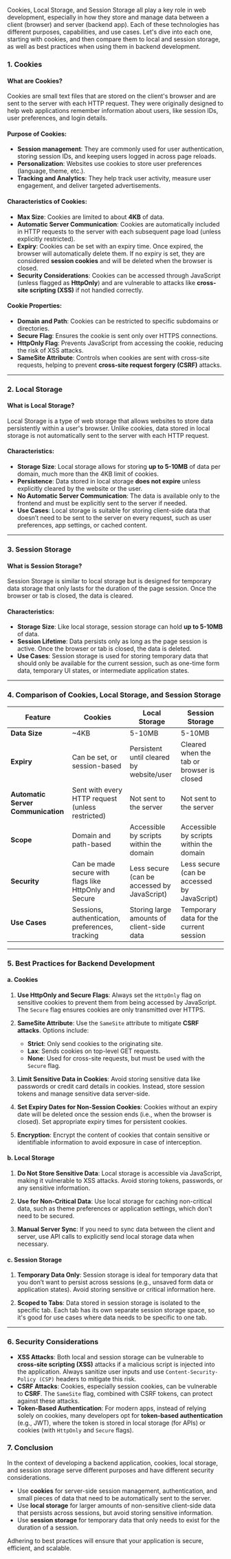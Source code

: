 Cookies, Local Storage, and Session Storage all play a key role in web development, especially in how they store and manage data between a client (browser) and server (backend app). Each of these technologies has different purposes, capabilities, and use cases. Let's dive into each one, starting with cookies, and then compare them to local and session storage, as well as best practices when using them in backend development.

### 1. **Cookies**

#### What are Cookies?
Cookies are small text files that are stored on the client's browser and are sent to the server with each HTTP request. They were originally designed to help web applications remember information about users, like session IDs, user preferences, and login details.

#### Purpose of Cookies:
- **Session management**: They are commonly used for user authentication, storing session IDs, and keeping users logged in across page reloads.
- **Personalization**: Websites use cookies to store user preferences (language, theme, etc.).
- **Tracking and Analytics**: They help track user activity, measure user engagement, and deliver targeted advertisements.

#### Characteristics of Cookies:
- **Max Size**: Cookies are limited to about **4KB** of data.
- **Automatic Server Communication**: Cookies are automatically included in HTTP requests to the server with each subsequent page load (unless explicitly restricted).
- **Expiry**: Cookies can be set with an expiry time. Once expired, the browser will automatically delete them. If no expiry is set, they are considered **session cookies** and will be deleted when the browser is closed.
- **Security Considerations**: Cookies can be accessed through JavaScript (unless flagged as **HttpOnly**) and are vulnerable to attacks like **cross-site scripting (XSS)** if not handled correctly.

#### Cookie Properties:
- **Domain and Path**: Cookies can be restricted to specific subdomains or directories.
- **Secure Flag**: Ensures the cookie is sent only over HTTPS connections.
- **HttpOnly Flag**: Prevents JavaScript from accessing the cookie, reducing the risk of XSS attacks.
- **SameSite Attribute**: Controls when cookies are sent with cross-site requests, helping to prevent **cross-site request forgery (CSRF)** attacks.

---

### 2. **Local Storage**

#### What is Local Storage?
Local Storage is a type of web storage that allows websites to store data persistently within a user's browser. Unlike cookies, data stored in local storage is not automatically sent to the server with each HTTP request.

#### Characteristics:
- **Storage Size**: Local storage allows for storing **up to 5-10MB** of data per domain, much more than the 4KB limit of cookies.
- **Persistence**: Data stored in local storage **does not expire** unless explicitly cleared by the website or the user.
- **No Automatic Server Communication**: The data is available only to the frontend and must be explicitly sent to the server if needed.
- **Use Cases**: Local storage is suitable for storing client-side data that doesn’t need to be sent to the server on every request, such as user preferences, app settings, or cached content.

---

### 3. **Session Storage**

#### What is Session Storage?
Session Storage is similar to local storage but is designed for temporary data storage that only lasts for the duration of the page session. Once the browser or tab is closed, the data is cleared.

#### Characteristics:
- **Storage Size**: Like local storage, session storage can hold **up to 5-10MB** of data.
- **Session Lifetime**: Data persists only as long as the page session is active. Once the browser or tab is closed, the data is deleted.
- **Use Cases**: Session storage is used for storing temporary data that should only be available for the current session, such as one-time form data, temporary UI states, or intermediate application states.

---

### 4. **Comparison of Cookies, Local Storage, and Session Storage**

| Feature               | **Cookies**                                | **Local Storage**                         | **Session Storage**                        |
|-----------------------|--------------------------------------------|-------------------------------------------|--------------------------------------------|
| **Data Size**          | ~4KB                                       | 5-10MB                                    | 5-10MB                                     |
| **Expiry**             | Can be set, or session-based               | Persistent until cleared by website/user  | Cleared when the tab or browser is closed  |
| **Automatic Server Communication** | Sent with every HTTP request (unless restricted) | Not sent to the server                    | Not sent to the server                     |
| **Scope**              | Domain and path-based                      | Accessible by scripts within the domain   | Accessible by scripts within the domain    |
| **Security**           | Can be made secure with flags like HttpOnly and Secure | Less secure (can be accessed by JavaScript) | Less secure (can be accessed by JavaScript) |
| **Use Cases**          | Sessions, authentication, preferences, tracking | Storing large amounts of client-side data | Temporary data for the current session     |

---

### 5. **Best Practices for Backend Development**

#### a. **Cookies**
1. **Use HttpOnly and Secure Flags**: Always set the `HttpOnly` flag on sensitive cookies to prevent them from being accessed by JavaScript. The `Secure` flag ensures cookies are only transmitted over HTTPS.
   
2. **SameSite Attribute**: Use the `SameSite` attribute to mitigate **CSRF attacks**. Options include:
   - **Strict**: Only send cookies to the originating site.
   - **Lax**: Sends cookies on top-level GET requests.
   - **None**: Used for cross-site requests, but must be used with the `Secure` flag.

3. **Limit Sensitive Data in Cookies**: Avoid storing sensitive data like passwords or credit card details in cookies. Instead, store session tokens and manage sensitive data server-side.

4. **Set Expiry Dates for Non-Session Cookies**: Cookies without an expiry date will be deleted once the session ends (i.e., when the browser is closed). Set appropriate expiry times for persistent cookies.

5. **Encryption**: Encrypt the content of cookies that contain sensitive or identifiable information to avoid exposure in case of interception.

#### b. **Local Storage**
1. **Do Not Store Sensitive Data**: Local storage is accessible via JavaScript, making it vulnerable to XSS attacks. Avoid storing tokens, passwords, or any sensitive information.

2. **Use for Non-Critical Data**: Use local storage for caching non-critical data, such as theme preferences or application settings, which don't need to be secured.

3. **Manual Server Sync**: If you need to sync data between the client and server, use API calls to explicitly send local storage data when necessary.

#### c. **Session Storage**
1. **Temporary Data Only**: Session storage is ideal for temporary data that you don’t want to persist across sessions (e.g., unsaved form data or application states). Avoid storing sensitive or critical information here.

2. **Scoped to Tabs**: Data stored in session storage is isolated to the specific tab. Each tab has its own separate session storage space, so it's good for use cases where data needs to be specific to one tab.

---

### 6. **Security Considerations**
- **XSS Attacks**: Both local and session storage can be vulnerable to **cross-site scripting (XSS)** attacks if a malicious script is injected into the application. Always sanitize user inputs and use `Content-Security-Policy (CSP)` headers to mitigate this risk.
- **CSRF Attacks**: Cookies, especially session cookies, can be vulnerable to **CSRF**. The `SameSite` flag, combined with CSRF tokens, can protect against these attacks.
- **Token-Based Authentication**: For modern apps, instead of relying solely on cookies, many developers opt for **token-based authentication** (e.g., JWT), where the token is stored in local storage (for APIs) or cookies (with `HttpOnly` and `Secure` flags).

### 7. **Conclusion**
In the context of developing a backend application, cookies, local storage, and session storage serve different purposes and have different security considerations. 

- Use **cookies** for server-side session management, authentication, and small pieces of data that need to be automatically sent to the server.
- Use **local storage** for larger amounts of non-sensitive client-side data that persists across sessions, but avoid storing sensitive information.
- Use **session storage** for temporary data that only needs to exist for the duration of a session.

Adhering to best practices will ensure that your application is secure, efficient, and scalable.
